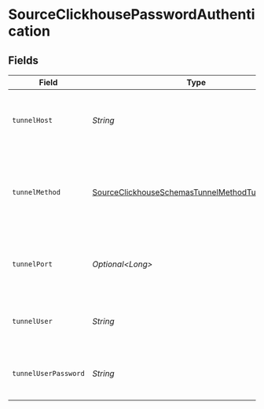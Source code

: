 # SourceClickhousePasswordAuthentication


## Fields

| Field                                                                                                                     | Type                                                                                                                      | Required                                                                                                                  | Description                                                                                                               | Example                                                                                                                   |
| ------------------------------------------------------------------------------------------------------------------------- | ------------------------------------------------------------------------------------------------------------------------- | ------------------------------------------------------------------------------------------------------------------------- | ------------------------------------------------------------------------------------------------------------------------- | ------------------------------------------------------------------------------------------------------------------------- |
| `tunnelHost`                                                                                                              | *String*                                                                                                                  | :heavy_check_mark:                                                                                                        | Hostname of the jump server host that allows inbound ssh tunnel.                                                          |                                                                                                                           |
| `tunnelMethod`                                                                                                            | [SourceClickhouseSchemasTunnelMethodTunnelMethod](../../models/shared/SourceClickhouseSchemasTunnelMethodTunnelMethod.md) | :heavy_check_mark:                                                                                                        | Connect through a jump server tunnel host using username and password authentication                                      |                                                                                                                           |
| `tunnelPort`                                                                                                              | *Optional\<Long>*                                                                                                         | :heavy_minus_sign:                                                                                                        | Port on the proxy/jump server that accepts inbound ssh connections.                                                       | 22                                                                                                                        |
| `tunnelUser`                                                                                                              | *String*                                                                                                                  | :heavy_check_mark:                                                                                                        | OS-level username for logging into the jump server host                                                                   |                                                                                                                           |
| `tunnelUserPassword`                                                                                                      | *String*                                                                                                                  | :heavy_check_mark:                                                                                                        | OS-level password for logging into the jump server host                                                                   |                                                                                                                           |